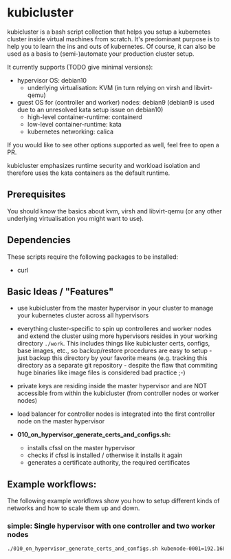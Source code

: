 # kubicluster

kubicluster is a bash script collection that helps you setup a kubernetes cluster inside virtual machines from scratch. It's predominant purpose is to help you to learn the ins and outs of kubernetes. Of course, it can also be used as a basis to (semi-)automate your production cluster setup.

It currently supports (TODO give minimal versions):
* hypervisor OS: debian10
  * underlying virtualisation: KVM (in turn relying on virsh and libvirt-qemu)
* guest OS for (controller and worker) nodes: debian9 (debian9 is used due to an unresolved kata setup issue on debian10)
  * high-level container-runtime: containerd
  * low-level container-runtime: kata
  * kubernetes networking: calica

If you would like to see other options supported as well, feel free to open a PR.

kubicluster emphasizes runtime security and workload isolation and therefore uses the kata containers as the default runtime.

## Prerequisites

You should know the basics about kvm, virsh and libvirt-qemu (or any other underlying virtualisation you might want to use).

## Dependencies

These scripts require the following packages to be installed:
* curl

## Basic Ideas / "Features"

* use kubicluster from the master hypervisor in your cluster to manage your kubernetes cluster across all hypervisors
* everything cluster-specific to spin up controlleres and worker nodes and extend the cluster using more hypervisors resides in your working directory `./work`. This includes things like kubicluster certs, configs, base images, etc., so backup/restore procedures are easy to setup - just backup this directory by your favorite means (e.g. tracking this directory as a separate git repository - despite the flaw that commiting huge binaries like image files is considered bad practice ;-)
* private keys are residing inside the master hypervisor and are NOT accessible from within the kubicluster (from controller nodes or worker nodes)
* load balancer for controller nodes is integrated into the first controller node on the master hypervisor

* **010_on_hypervisor_generate_certs_and_configs.sh:**
  * installs cfssl on the master hypervisor
  * checks if cfssl is installed / otherwise it installs it again
  * generates a certificate authority, the required certificates

## Example workflows:

The following example workflows show you how to setup different kinds of networks and how to scale them up and down.

### simple: Single hypervisor with one controller and two worker nodes
```bash
./010_on_hypervisor_generate_certs_and_configs.sh kubenode-0001=192.168.122.11 kubenode-0002=192.168.122.12
```

